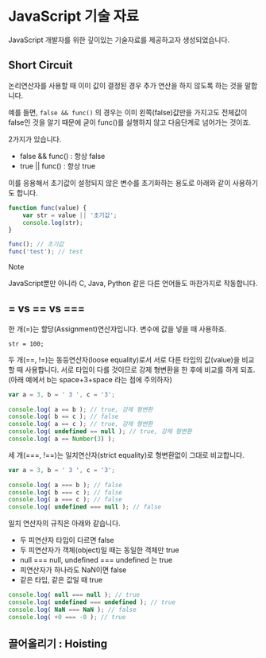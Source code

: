 # JavaScript 기술 자료
JavaScript 개발자를 위한 깊이있는 기술자료를 제공하고자 생성되었습니다. 

## Short Circuit
논리연산자를 사용할 때 이미 값이 결정된 경우 추가 연산을 하지 않도록 하는 것을 말합니다.

예를 들면, `false && func()` 의 경우는 이미 왼쪽(false)값만을 가지고도 전체값이 false인 것을 알기 때문에 굳이 func()를 실행하지 않고 다음단계로 넘어가는 것이죠.

2가지가 있습니다.

- false && func() : 항상 false
- true || func() : 항상 true

이를 응용해서 초기값이 설정되지 않은 변수를 초기화하는 용도로 아래와 같이 사용하기도 합니다.

```javascript
function func(value) {
    var str = value || '초기값';
    console.log(str);
}

func(); // 초기값
func('test'); // test
```
> [!NOTE]
> JavaScript뿐만 아니라 C, Java, Python 같은 다른 언어들도 마찬가지로 작동합니다.

## = vs == vs ===
한 개(=)는 할당(Assignment)연산자입니다. 변수에 값을 넣을 때 사용하죠.

```
str = 100;
```

두 개(==, !=)는 동등연산자(loose equality)로서 서로 다른 타입의 값(value)을 비교할 때 사용합니다. 서로 타입이 다를 것이므로 강제 형변환을 한 후에 비교를 하게 되죠. (아래 예에서 b는 space+3+space 라는 점에 주의하자)

```javascript
var a = 3, b = ' 3 ', c = '3';  
  
console.log( a == b ); // true, 강제 형변환  
console.log( b == c ); // false  
console.log( a == c ); // true, 강제 형변환  
console.log( undefined == null ); // true, 강제 형변환  
console.log( a == Number(3) ); 
```

세 개(===, !==)는 일치연산자(strict equality)로 형변환없이 그대로 비교합니다. 

```javascript
var a = 3, b = ' 3 ', c = '3';  
  
console.log( a === b ); // false
console.log( b === c ); // false  
console.log( a === c ); // false
console.log( undefined === null ); // false
```

일치 연산자의 규칙은 아래와 같습니다.
- 두 피연산자 타입이 다르면 false
- 두 피연산자가 객체(object)일 때는 동일한 객체만 true 
- null === null, undefined === undefined 는 true
- 피연산자가 하나라도 NaN이면 false
- 같은 타입, 같은 값일 때 true

```javascript
console.log( null === null ); // true
console.log( undefined === undefined ); // true
console.log( NaN === NaN ); // false
console.log( +0 === -0 ); // true
```

## 끌어올리기 : Hoisting




